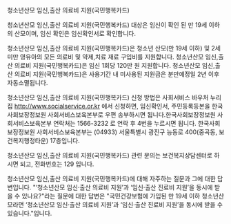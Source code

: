 청소년산모 임신,출산 의료비 지원(국민행복카드)

청소년산모 임신,출산 의료비 지원(국민행복카드) 대상은 임신이 확인 된 만 19세 이하의 산모이며, 임신 확인은 임신확인서로 확인합니다.

청소년산모 임신,출산 의료비 지원(국민행복카드)은 청소년 산모(만 19세 이하) 및 2세 미만 영유아의 모든 의료비 및 약제,치료 재료 구입비를 지원합니다.
청소년산모 임신,출산 의료비 지원(국민행복카드)은 임신 1회당 120만 원 지원합니다.
청소년산모 임신,출산 의료비 지원(국민행복카드)은 사용기간 내 미사용된 지원금은 분만예정일 2년 이후 자동소멸됩니다.

청소년산모 임신,출산 의료비 지원(국민행복카드) 신청 방법은 사회서비스 바우처 누리집 http://www.socialservice.or.kr 에서 신청하면, 임신확인서, 주민등록등본을 한국사회보장정보원 사회서비스보육본부로 우편 송부하시면 됩니다.한국사회보장정보원 사회서비스보육본부 연락처는 1566-3232 로 연락 후 4번을 누르시면 됩니다. 한국사회보장정보원 사회서비스보육본부는 (04933) 서울특별시 광진구 능동로 400(중곡동, 보건복지행정타운) 17층입니다.

청소년산모 임신,출산 의료비 지원(국민행복카드) 관련 문의는 보건복지상담센터로 하시면 되고, 전화번호는 129 입니다.

청소년산모 임신,출산 의료비 지원(국민행복카드)에 대해 자주하는 질문과 그에 대한 답변입니다.
"‘청소년산모 임신·출산 의료비 지원’과 ‘임신·출산 진료비 지원’을 동시에 받을 수 있나요?"라는 질문에 대한 답변은 "국민건강보험에 가입된 만 19세 이하 청소년산모라면 ‘청소년산모 임신·출산 의료비 지원’과 ‘임신·출산 진료비 지원’을 동시에 받을 수 있습니다."입니다.